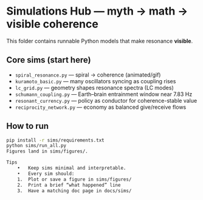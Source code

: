 # Simulations Hub — myth → math → visible coherence

This folder contains runnable Python models that make resonance **visible**.

## Core sims (start here)
- `spiral_resonance.py` — spiral → coherence (animated/gif)
- `kuramoto_basic.py` — many oscillators syncing as coupling rises
- `lc_grid.py` — geometry shapes resonance spectra (LC modes)
- `schumann_coupling.py` — Earth–brain entrainment window near 7.83 Hz
- `resonant_currency.py` — policy as conductor for coherence-stable value
- `reciprocity_network.py` — economy as balanced give/receive flows

## How to run
```bash
pip install -r sims/requirements.txt
python sims/run_all.py
Figures land in sims/figures/.

Tips
	•	Keep sims minimal and interpretable.
	•	Every sim should:
	1.	Plot or save a figure in sims/figures/
	2.	Print a brief “what happened” line
	3.	Have a matching doc page in docs/sims/

